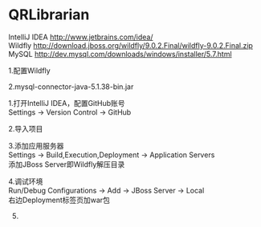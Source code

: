 # QRLibrarian

IntelliJ IDEA http://www.jetbrains.com/idea/  
Wildfly http://download.jboss.org/wildfly/9.0.2.Final/wildfly-9.0.2.Final.zip  
MySQL http://dev.mysql.com/downloads/windows/installer/5.7.html  

1.配置Wildfly

2.mysql-connector-java-5.1.38-bin.jar

1.打开IntelliJ IDEA，配置GitHub账号  
  Settings -> Version Control -> GitHub  
  
2.导入项目  
  
3.添加应用服务器  
  Settings -> Build,Execution,Deployment -> Application Servers  
  添加JBoss Server即Wildfly解压目录  
  
4.调试环境  
  Run/Debug Configurations -> Add -> JBoss Server -> Local  
  右边Deployment标签页加war包  
  
5.
  
